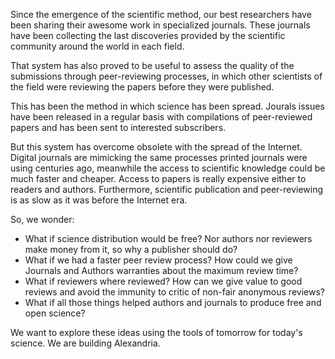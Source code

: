 Since the emergence of the scientific method, our best researchers have been
sharing their awesome work in specialized journals. These journals have been
collecting the last discoveries provided by the scientific community around
the world in each field.

That system has also proved to be useful to assess the quality of the
submissions through peer-reviewing processes, in which other scientists of the
field were reviewing the papers before they were published.

This has been the method in which science has been spread. Jourals issues have
been released in a regular basis with compilations of peer-reviewed papers and
has been sent to interested subscribers.

But this system has overcome obsolete with the spread of the Internet. Digital
journals are mimicking the same processes printed journals were using centuries
ago, meanwhile the access to scientific knowledge could be much faster and
cheaper. Access to papers is really expensive either to readers and authors.
Furthermore, scientific publication and peer-reviewing is as slow as it was
before the Internet era.

So, we wonder:

- What if science distribution would be free? Nor authors nor reviewers make
money from it, so why a publisher should do?
- What if we had a faster peer review process? How could we give Journals and
Authors warranties about the maximum review time?
- What if reviewers where reviewed? How can we give value to good reviews and
avoid the immunity to critic of non-fair anonymous reviews?
- What if all those things helped authors and journals to produce free and open
science?

We want to explore these ideas using the tools of tomorrow for
today's science. We are building Alexandria.

